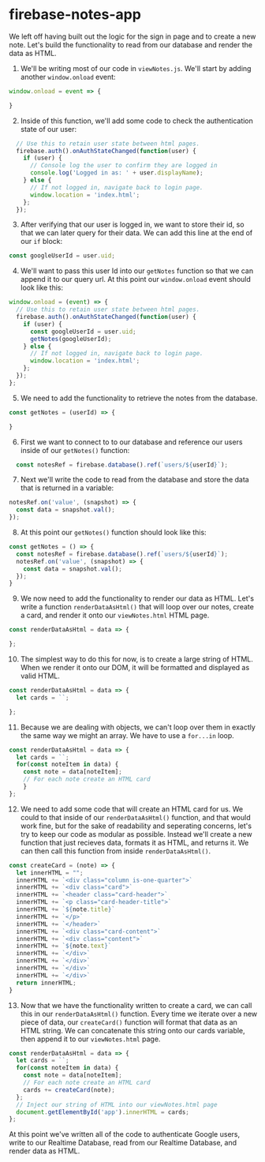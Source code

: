 # firebase-notes-app

We left off having built out the logic for the sign in page and to create a new note. Let's build the functionality to read from our database and render the data as HTML.

1. We'll be writing most of our code in `viewNotes.js`. We'll start by adding another `window.onload` event:
```js
window.onload = event => {

}
```

2. Inside of this function, we'll add some code to check the authentication state of our user:
```js
  // Use this to retain user state between html pages.
  firebase.auth().onAuthStateChanged(function(user) {
    if (user) {
      // Console log the user to confirm they are logged in 
      console.log('Logged in as: ' + user.displayName);
    } else {
      // If not logged in, navigate back to login page.
      window.location = 'index.html'; 
    };
  });
```

3. After verifying that our user is logged in, we want to store their id, so that we can later query for their data. We can add this line at the end of our `if` block:
```js
const googleUserId = user.uid;
```

4. We'll want to pass this user Id into our `getNotes` function so that we can append it to our query url. At this point our `window.onload` event should look like this:
```js
window.onload = (event) => {
  // Use this to retain user state between html pages.
  firebase.auth().onAuthStateChanged(function(user) {
    if (user) {
      const googleUserId = user.uid;
      getNotes(googleUserId);
    } else {
      // If not logged in, navigate back to login page.
      window.location = 'index.html'; 
    };
  });
};
```

5. We need to add the functionality to retrieve the notes from the database. 
```js
const getNotes = (userId) => {

}
```

6. First we want to connect to to our database and reference our users inside of our `getNotes()` function:
```js
  const notesRef = firebase.database().ref(`users/${userId}`);
```

7. Next we'll write the code to read from the database and store the data that is returned in a variable:

```js
notesRef.on('value', (snapshot) => {
  const data = snapshot.val();
});
```

8. At this point our `getNotes()` function should look like this:

```js
const getNotes = () => {
  const notesRef = firebase.database().ref(`users/${userId}`);
  notesRef.on('value', (snapshot) => {
    const data = snapshot.val();
  });
}
```

9. We now need to add the functionality to render our data as HTML. Let's write a function `renderDataAsHtml()` that will loop over our notes, create a card, and render it onto our `viewNotes.html` HTML page.

```js
const renderDataAsHtml = data => {

};
```

10. The simplest way to do this for now, is to create a large string of HTML. When we render it onto our DOM, it will be formatted and displayed as valid HTML. 

```js
const renderDataAsHtml = data => {
  let cards = ``;

};
```

11. Because we are dealing with objects, we can't loop over them in exactly the same way we might an array. We have to use a `for...in` loop. 

```js
const renderDataAsHtml = data => {
  let cards = ``;
  for(const noteItem in data) {
    const note = data[noteItem];
    // For each note create an HTML card
    }
};
```

12. We need to add some code that will create an HTML card for us. We could to that inside of our `renderDataAsHtml()` function, and that would work fine, but for the sake of readability and seperating concerns, let's try to keep our code as modular as possible. Instead we'll create a new function that just recieves data, formats it as HTML, and returns it. We can then call this function from inside `renderDataAsHtml()`.

```js
const createCard = (note) => {
  let innerHTML = "";
  innerHTML += `<div class="column is-one-quarter">`
  innerHTML += `<div class="card">`
  innerHTML += `<header class="card-header">`
  innerHTML += `<p class="card-header-title">`
  innerHTML += `${note.title}`
  innerHTML += `</p>`
  innerHTML += `</header>`
  innerHTML += `<div class="card-content">`
  innerHTML += `<div class="content">`
  innerHTML += `${note.text}`
  innerHTML += `</div>`
  innerHTML += `</div>`
  innerHTML += `</div>`
  innerHTML += `</div>`
  return innerHTML;
}
```

13. Now that we have the functionality written to create a card, we can call this in our `renderDataAsHtml()` function. Every time we iterate over a new piece of data, our `createCard()` function will format that data as an HTML string. We can concatenate this string onto our cards variable, then append it to our `viewNotes.html` page. 

```js
const renderDataAsHtml = data => {
  let cards = ``;
  for(const noteItem in data) {
    const note = data[noteItem];
    // For each note create an HTML card
    cards += createCard(note);
  };
  // Inject our string of HTML into our viewNotes.html page
  document.getElementById('app').innerHTML = cards;
};
```

At this point we've written all of the code to authenticate Google users, write to our Realtime Database, read from our Realtime Database, and render data as HTML. 

